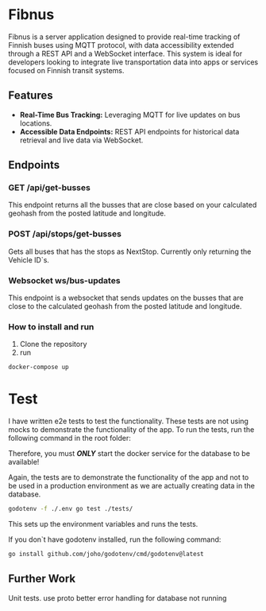# Fibnus

Fibnus is a server application designed to provide real-time tracking of Finnish buses using MQTT protocol, with data
accessibility extended through a REST API and a WebSocket interface. This system is ideal for developers looking to
integrate live transportation data into apps or services focused on Finnish transit systems.

## Features

- **Real-Time Bus Tracking:** Leveraging MQTT for live updates on bus locations.
- **Accessible Data Endpoints:** REST API endpoints for historical data retrieval and live data via WebSocket.

## Endpoints

### GET /api/get-busses

This endpoint returns all the busses that are close based on your calculated geohash from the posted latitude and
longitude.

### POST /api/stops/get-busses

Gets all buses that has the stops as NextStop. Currently only returning the Vehicle ID`s.

### Websocket ws/bus-updates

This endpoint is a websocket that sends updates on the busses that are close to the calculated geohash from the posted
latitude and longitude.

### How to install and run

1. Clone the repository
2. run

```bash
docker-compose up
```

# Test

I have written e2e tests to test the functionality. These tests are not using mocks to demonstrate the functionality of
the app. To run the tests, run the following command in the root folder:

Therefore, you must ***ONLY*** start the docker service for the database to be available!

Again, the tests are to demonstrate the functionality of the app and not to be used in a production environment as we
are actually creating data in the database.

```bash
godotenv -f ./.env go test ./tests/
```

This sets up the environment variables and runs the tests.

If you don`t have godotenv installed, run the following command:

```bash
go install github.com/joho/godotenv/cmd/godotenv@latest
```

## Further Work
Unit tests.
use proto
better error handling for database not running
